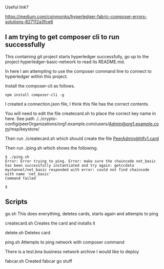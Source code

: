 
Useful link?

https://medium.com/coinmonks/hyperledger-fabric-composer-errors-solutions-827112a3fce6

## I am trying to get composer cli to run successfully

This containing git project starts hyperledger successfully, go up to the project hyperledger-basic-network to read its README.md.

In here I am attempting to use the composer command line to connect to hyperledger within this project.

Install the composer-cli as follows.

```npm install composer-cli -g```

I created a connection.json file, I think this file has the correct contents.

You will need to edit the file createcard.sh to place the correct key name in here. See path ./../crypto-config/peerOrganizations/org1.example.com/users/Admin@org1.example.com/msp/keystore/

Then run ./createcard.sh which should create the file PeerAdmin@hlfv1.card

Then run ./ping.sh which shows the following.

```
$ ./ping.sh
Error: Error trying to ping. Error: make sure the chaincode net_basic has been successfully instantiated and try again: getccdata mychannel/net_basic responded with error: could not find chaincode with name 'net_basic'
Command failed

$ 
```

## Scripts

go.sh This does everything, deletes cards, starts again and attempts to ping

createcard.sh Creates the card and installs it

delete.sh Deletes card

ping.sh Attempts to ping network with composer command

There is a test.bna business network archive I would like to deploy

fabcar.sh Created fabcar go stuff



